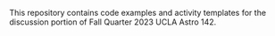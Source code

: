 This repository contains code examples and activity templates for the discussion portion of Fall Quarter 2023 UCLA Astro 142.
